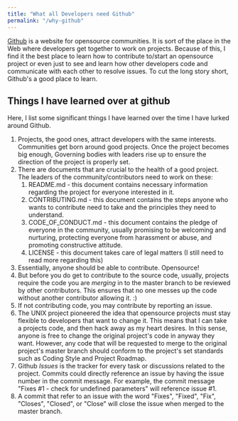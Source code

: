 ```yaml
---
title: "What all Developers need Github"
permalink: "/why-github"
---
```


[Github](https://github.com) is a website for opensource communities. It is sort of the place in the Web where developers get together to work on projects. Because of this, I find it the best place to learn how to contribute to/start an opensource project or even just to see and learn how other developers code and communicate with each other to resolve issues. To cut the long story short, Github's a good place to learn.

## Things I have learned over at github

Here, I list some significant things I have learned over the time I have lurked around Github.

1. Projects, the good ones, attract developers with the same interests. Communities get born around good projects. Once the project becomes big enough, Governing bodies with leaders rise up to ensure the direction of the project is properly set.
1. There are documents that are crucial to the health of a good project. The leaders of the community/contributors need to work on these:
   1. README.md - this document contains necessary information regarding the project for everyone interested in it.
   2. CONTRIBUTING.md - this document contains the steps anyone who wants to contribute need to take and the principles they need to understand.
   3. CODE\_OF\_CONDUCT.md - this document contains the pledge of everyone in the community, usually promising to be welcoming and nurturing, protecting everyone from harassment or abuse, and promoting constructive attitude.
   4. LICENSE - this document takes care of legal matters (I still need to read more regarding this)
1. Essentially, anyone should be able to contribute. Opensource!
1. But before you do get to contribute to the source code, usually, projects require the code you are *merging* in to the master branch to be reviewed by other contributors. This ensures that no one messes up the code without another contributor allowing it. :)
1. If not contributing code, you may contribute by reporting an issue.
1. The UNIX project pioneered the idea that opensource projects must stay flexible to developers that want to change it. This means that I can take a projects code, and then hack away as my heart desires. In this sense, anyone is free to change the original project's code in anyway they want. However, any code that will be requested to merge to the original project's master branch should conform to the project's set standards such as Coding Style and Project Roadmap.
1. Github *Issues* is the tracker for every task or discussions related to the project. Commits could directly reference an issue by having the issue number in the commit message. For example, the commit message "Fixes #1 - check for undefined parameters" will reference issue #1.
1. A commit that refer to an issue with the word "Fixes", "Fixed", "Fix", "Closes", "Closed", or "Close" will close the issue when merged to the master branch.
